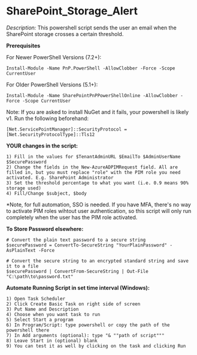 # SharePoint_Storage_Alert

*Description:* This powershell script sends the user an email when the SharePoint storage crosses a certain threshold.

**Prerequisites**

For Newer PowerShell Versions (7.2+):
```
Install-Module -Name PnP.PowerShell -AllowClobber -Force -Scope CurrentUser
```

For Older PowerShell Versions (5.1+):
```
Install-Module -Name SharePointPnPPowerShellOnline -AllowClobber -Force -Scope CurrentUser
```

Note: If you are asked to install NuGet and it fails, your powershell is likely v1. Run the following beforehand:
```
[Net.ServicePointManager]::SecurityProtocol = [Net.SecurityProtocolType]::Tls12
```

**YOUR changes in the script:**

    1) Fill in the values for $TenantAdminURL $EmailTo $AdminUserName $SecurePassword
    2) Change the fields in the New-AzureADPIMRequest field. All are filled in, but you must replace "role" with the PIM role you need activated. E.g. SharePoint Administrator
    3) Set the threshold percentage to what you want (i.e. 0.9 means 90% storage used)
    4) Fill/Change $subject, $body
*Note, for full automation, SSO is needed. If you have MFA, there's no way to activate PIM roles wihtout user authentication, so this script will only run completely when the user has the PIM role activated. 

**To Store Password elsewhere:**
```
# Convert the plain text password to a secure string
$securePassword = ConvertTo-SecureString "YourPlainPassword" -AsPlainText -Force

# Convert the secure string to an encrypted standard string and save it to a file
$securePassword | ConvertFrom-SecureString | Out-File "C:\path\to\password.txt"
```

**Automate Running Script in set time interval (Windows):**

    1) Open Task Scheduler
    2) Click Create Basic Task on right side of screen
    3) Put Name and Description
    4) Choose when you want task to run
    5) Select Start a program
    6) In Program/Script: type powershell or copy the path of the powershell there
    7) In Add arguments (optional): type "& ""path of script"""
    8) Leave Start in (optional) blank
    9) You can test it as well by clicking on the task and clicking Run
